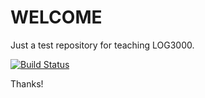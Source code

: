 # WELCOME
Just a test repository for teaching LOG3000.

[![Build Status](https://travis-ci.org/bramadams/test.svg?branch=master)](https://travis-ci.org/bramadams/test)

Thanks!
